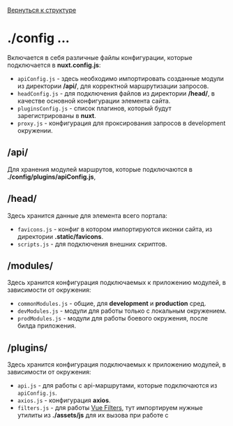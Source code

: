 [Вернуться к структуре](../README.md)
# ./config ...

Включается в себя различные файлы конфигурации, которые подключается в **nuxt.config.js**:

* `apiConfig.js` - здесь необходимо импортировать созданные модули из директории **/api/**, для
  корректной маршрутизации запросов.
* `headConfig.js` - для подключения файлов из директории **/head/**, в качестве основной
  конфигурации **<head>** элемента сайта.
* `pluginsConfig.js` - список плагинов, который будут зарегистрированы в **nuxt**.
* `proxy.js` - конфигурация для проксирования запросов в development окружении.

## /api/

Для хранения модулей маршрутов, которые подключаются в **./config/plugins/apiConfig.js**,

## /head/

Здесь хранится данные для **<head>** элемента всего портала:

* `favicons.js` - конфиг в котором импортируются иконки сайта, из директории **.static/favicons**.
* `scripts.js` - для подключения внешних скриптов.

## /modules/

Здесь хранится конфигурация подключаемых к приложению модулей, в зависимости от окружения:

* `commonModules.js` - общие, для **development** и **production** сред.
* `devModules.js` - модули для работы только с локальным окружением.
* `prodModules.js` - модули для работы боевого окружения, после билда приложения.

## /plugins/

Здесь хранится конфигурация подключаемых к приложению модулей, в зависимости от окружения:

* `api.js` - для работы с api-маршрутами, которые подключаются из `apiConfig.js`.
* `axios.js` - конфигурация **axios**.
* `filters.js` - для работы [Vue Filters](https://v2.vuejs.org/v2/guide/filters.html), тут
  импортируем нужные утилиты из **./assets/js** для их вызова при работе с **<template>** секцией
  компонентов.
* `modal.js` - для вызова модального окна, там же прописаны возможные эмиты, на которые можно
  подписаться из компонентов модальки.
* `sentry.js` - для работы c Sentry, для логирования ошибок, которые возникает на frontend стороне.

[Документация по работе с ImgProxy](./plugins/image/README.md)
